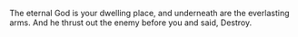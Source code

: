 The eternal God is your dwelling place, and underneath are the everlasting arms. And he thrust out the enemy before you and said, Destroy.

